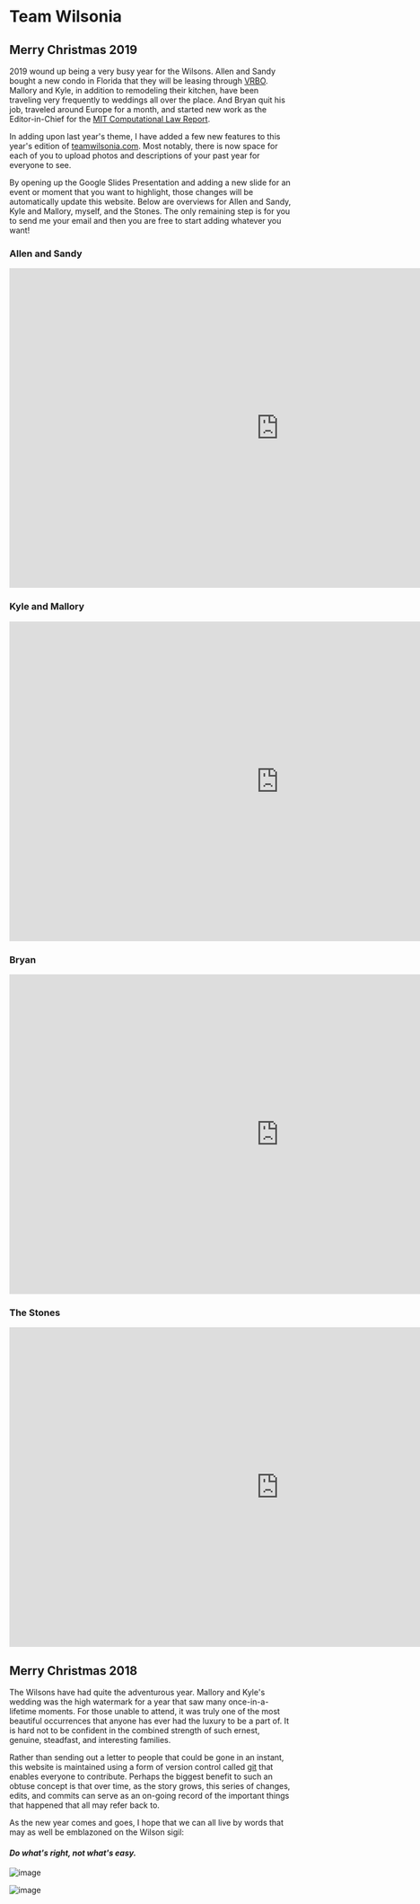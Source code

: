 # Team Wilsonia
## Merry Christmas 2019
2019 wound up being a very busy year for the Wilsons. Allen and Sandy bought a new condo in Florida that they will be leasing through [VRBO](https://www.vrbo.com/1778476?fbclid=IwAR0iZaIreG3OeZH9NefTc-hEQQSiP8NzcCwZnhRH1jpORqv1KzvNexEpWBw). Mallory and Kyle, in addition to remodeling their kitchen, have been traveling very frequently to weddings all over the place. And Bryan quit his job, traveled around Europe for a month, and started new work as the Editor-in-Chief for the [MIT Computational Law Report](https://law.mit.edu/). 

In adding upon last year's theme, I have added a few new features to this year's edition of [teamwilsonia.com](http://teamwilsonia.com/). Most notably, there is now space for each of you to upload photos and descriptions of your past year for everyone to see.

By opening up the Google Slides Presentation and adding a new slide for an event or moment that you want to highlight, those changes will be automatically update this website. Below are overviews for Allen and Sandy, Kyle and Mallory, myself, and the Stones. The only remaining step is for you to send me your email and then you are free to start adding whatever you want!

### Allen and Sandy
<iframe src="https://docs.google.com/presentation/d/e/2PACX-1vTKFaiEhwi89XAd4fHKV-ooN6foE9PVpnP8nJw2IFma1vt59wee4e0iSut8cwhdMwfOaUtWSvKSM1Yu/embed?start=false&loop=false&delayms=60000" frameborder="0" width="960" height="569" allowfullscreen="true" mozallowfullscreen="true" webkitallowfullscreen="true"></iframe>

### Kyle and Mallory
<iframe src="https://docs.google.com/presentation/d/e/2PACX-1vSEvM9RYkdT-iZTADZ3yqy0XzMk6sLQLJuazZUfGxZOe2yF6znzC2YngZ_jSnzZvk7nM613mNhbJP7x/embed?start=false&loop=false&delayms=60000" frameborder="0" width="960" height="569" allowfullscreen="true" mozallowfullscreen="true" webkitallowfullscreen="true"></iframe>

### Bryan
<iframe src="https://docs.google.com/presentation/d/e/2PACX-1vTR7sYkK0K9BQ6pi2onO0dnUWnQH6LiCrUMWDJiO2khz_wQu7bvhljjT0_08RtxREXn6d4XhlWgks4O/embed?start=false&loop=false&delayms=60000" frameborder="0" width="960" height="569" allowfullscreen="true" mozallowfullscreen="true" webkitallowfullscreen="true"></iframe>

### The Stones
<iframe src="https://docs.google.com/presentation/d/e/2PACX-1vSAb--foXj_JVw2czmHD6OfQcaaSJKuVDzaGtk06Sjcb-SjlTeEkMZ68TUC-soe7qQDmslQ-5TrIK-a/embed?start=false&loop=false&delayms=60000" frameborder="0" width="960" height="569" allowfullscreen="true" mozallowfullscreen="true" webkitallowfullscreen="true"></iframe>


## Merry Christmas 2018
  
The Wilsons have had quite the adventurous year. Mallory and Kyle's wedding was the high watermark for a year that saw many once-in-a-lifetime moments. For those unable to attend, it was truly one of the most beautiful occurrences that anyone has ever had the luxury to be a part of. It is hard not to be confident in the combined strength of such ernest, genuine, steadfast, and interesting families. 
  
Rather than sending out a letter to people that could be gone in an instant, this website is maintained using a form of version control called [git](https://en.wikipedia.org/wiki/Git) that enables everyone to contribute. Perhaps the biggest benefit to such an obtuse concept is that over time, as the story grows, this series of changes, edits, and commits can serve as an on-going record of the important things that happened that all may refer back to.

As the new year comes and goes, I hope that we can all live by words that may as well be emblazoned on the Wilson sigil:

#### *Do what's right, not what's easy.*
  
![image](https://user-images.githubusercontent.com/10615650/50370455-7b9cef00-056c-11e9-81e6-3e89cf20568e.png)

![image](https://user-images.githubusercontent.com/10615650/50370457-92434600-056c-11e9-9663-2459e8389f65.png)
